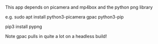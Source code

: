 This app depends on picamera and mp4box and the python png library

e.g. sudo apt install python3-picamera gpac python3-pip

pip3 install pypng

Note gpac pulls in quite a lot on a headless build!
